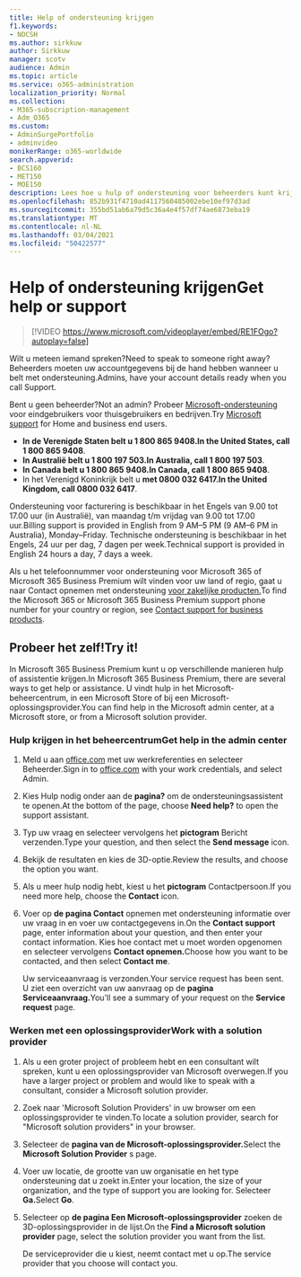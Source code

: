 ```yaml
---
title: Help of ondersteuning krijgen
f1.keywords:
- NOCSH
ms.author: sirkkuw
author: Sirkkuw
manager: scotv
audience: Admin
ms.topic: article
ms.service: o365-administration
localization_priority: Normal
ms.collection:
- M365-subscription-management
- Adm_O365
ms.custom:
- AdminSurgePortfolio
- adminvideo
monikerRange: o365-worldwide
search.appverid:
- BCS160
- MET150
- MOE150
description: Lees hoe u hulp of ondersteuning voor beheerders kunt krijgen in Microsoft 365 Business Premium.
ms.openlocfilehash: 852b931f4710ad4117560485002ebe10ef97d3ad
ms.sourcegitcommit: 355bd51ab6a79d5c36a4e4f57df74ae6873eba19
ms.translationtype: MT
ms.contentlocale: nl-NL
ms.lasthandoff: 03/04/2021
ms.locfileid: "50422577"
---
```

# <a name="get-help-or-support"></a><span data-ttu-id="f68dd-103">Help of ondersteuning krijgen</span><span class="sxs-lookup"><span data-stu-id="f68dd-103">Get help or support</span></span>

> [!VIDEO https://www.microsoft.com/videoplayer/embed/RE1FOgo?autoplay=false]

<span data-ttu-id="f68dd-104">Wilt u meteen iemand spreken?</span><span class="sxs-lookup"><span data-stu-id="f68dd-104">Need to speak to someone right away?</span></span> <span data-ttu-id="f68dd-105">Beheerders moeten uw accountgegevens bij de hand hebben wanneer u belt met ondersteuning.</span><span class="sxs-lookup"><span data-stu-id="f68dd-105">Admins, have your account details ready when you call Support.</span></span>

<span data-ttu-id="f68dd-106">Bent u geen beheerder?</span><span class="sxs-lookup"><span data-stu-id="f68dd-106">Not an admin?</span></span> <span data-ttu-id="f68dd-107">Probeer [Microsoft-ondersteuning](https://go.microsoft.com/fwlink/?linkid=860695) voor eindgebruikers voor thuisgebruikers en bedrijven.</span><span class="sxs-lookup"><span data-stu-id="f68dd-107">Try [Microsoft support](https://go.microsoft.com/fwlink/?linkid=860695) for Home and business end users.</span></span>

- <span data-ttu-id="f68dd-108">**In de Verenigde Staten belt u 1 800 865 9408.**</span><span class="sxs-lookup"><span data-stu-id="f68dd-108">**In the United States, call 1 800 865 9408**.</span></span>
- <span data-ttu-id="f68dd-109">**In Australië belt u 1 800 197 503.**</span><span class="sxs-lookup"><span data-stu-id="f68dd-109">**In Australia, call 1 800 197 503**.</span></span>
- <span data-ttu-id="f68dd-110">**In Canada belt u 1 800 865 9408.**</span><span class="sxs-lookup"><span data-stu-id="f68dd-110">**In Canada, call 1 800 865 9408**.</span></span>
- <span data-ttu-id="f68dd-111">In het Verenigd Koninkrijk belt u **met 0800 032 6417.**</span><span class="sxs-lookup"><span data-stu-id="f68dd-111">**In the United Kingdom, call 0800 032 6417**.</span></span>

<span data-ttu-id="f68dd-112">Ondersteuning voor facturering is beschikbaar in het Engels van 9.00 tot 17.00 uur (in Australië), van maandag t/m vrijdag van 9.00 tot 17.00 uur.</span><span class="sxs-lookup"><span data-stu-id="f68dd-112">Billing support is provided in English from 9 AM–5 PM (9 AM–6 PM in Australia), Monday–Friday.</span></span>
<span data-ttu-id="f68dd-113">Technische ondersteuning is beschikbaar in het Engels, 24 uur per dag, 7 dagen per week.</span><span class="sxs-lookup"><span data-stu-id="f68dd-113">Technical support is provided in English 24 hours a day, 7 days a week.</span></span>

<span data-ttu-id="f68dd-114">Als u het telefoonnummer voor ondersteuning voor Microsoft 365 of Microsoft 365 Business Premium wilt vinden voor uw land of regio, gaat u naar Contact opnemen met ondersteuning [voor zakelijke producten.](https://support.microsoft.com/office/32a17ca7-6fa0-4870-8a8d-e25ba4ccfd4b)</span><span class="sxs-lookup"><span data-stu-id="f68dd-114">To find the Microsoft 365 or Microsoft 365 Business Premium support phone number for your country or region, see [Contact support for business products](https://support.microsoft.com/office/32a17ca7-6fa0-4870-8a8d-e25ba4ccfd4b).</span></span>

## <a name="try-it"></a><span data-ttu-id="f68dd-115">Probeer het zelf!</span><span class="sxs-lookup"><span data-stu-id="f68dd-115">Try it!</span></span>

<span data-ttu-id="f68dd-116">In Microsoft 365 Business Premium kunt u op verschillende manieren hulp of assistentie krijgen.</span><span class="sxs-lookup"><span data-stu-id="f68dd-116">In Microsoft 365 Business Premium, there are several ways to get help or assistance.</span></span> <span data-ttu-id="f68dd-117">U vindt hulp in het Microsoft-beheercentrum, in een Microsoft Store of bij een Microsoft-oplossingsprovider.</span><span class="sxs-lookup"><span data-stu-id="f68dd-117">You can find help in the Microsoft admin center, at a Microsoft store, or from a Microsoft solution provider.</span></span>

### <a name="get-help-in-the-admin-center"></a><span data-ttu-id="f68dd-118">Hulp krijgen in het beheercentrum</span><span class="sxs-lookup"><span data-stu-id="f68dd-118">Get help in the admin center</span></span>

1. <span data-ttu-id="f68dd-119">Meld u aan [office.com](https://office.com) met uw werkreferenties en selecteer Beheerder.</span><span class="sxs-lookup"><span data-stu-id="f68dd-119">Sign in to [office.com](https://office.com) with your work credentials, and select Admin.</span></span>
1. <span data-ttu-id="f68dd-120">Kies Hulp nodig onder aan de **pagina?** om de ondersteuningsassistent te openen.</span><span class="sxs-lookup"><span data-stu-id="f68dd-120">At the bottom of the page, choose **Need help?** to open the support assistant.</span></span>
1. <span data-ttu-id="f68dd-121">Typ uw vraag en selecteer vervolgens het **pictogram** Bericht verzenden.</span><span class="sxs-lookup"><span data-stu-id="f68dd-121">Type your question, and then select the **Send message** icon.</span></span>
1. <span data-ttu-id="f68dd-122">Bekijk de resultaten en kies de 3D-optie.</span><span class="sxs-lookup"><span data-stu-id="f68dd-122">Review the results, and choose the option you want.</span></span>
1. <span data-ttu-id="f68dd-123">Als u meer hulp nodig hebt, kiest u het **pictogram** Contactpersoon.</span><span class="sxs-lookup"><span data-stu-id="f68dd-123">If you need more help, choose the **Contact** icon.</span></span>
1. <span data-ttu-id="f68dd-124">Voer op **de pagina Contact** opnemen met ondersteuning informatie over uw vraag in en voer uw contactgegevens in.</span><span class="sxs-lookup"><span data-stu-id="f68dd-124">On the **Contact support** page, enter information about your question, and then enter your contact information.</span></span> <span data-ttu-id="f68dd-125">Kies hoe contact met u moet worden opgenomen en selecteer vervolgens **Contact opnemen.**</span><span class="sxs-lookup"><span data-stu-id="f68dd-125">Choose how you want to be contacted, and then select **Contact me**.</span></span>

    <span data-ttu-id="f68dd-126">Uw serviceaanvraag is verzonden.</span><span class="sxs-lookup"><span data-stu-id="f68dd-126">Your service request has been sent.</span></span> <span data-ttu-id="f68dd-127">U ziet een overzicht van uw aanvraag op de **pagina Serviceaanvraag.**</span><span class="sxs-lookup"><span data-stu-id="f68dd-127">You'll see a summary of your request on the **Service request** page.</span></span>

### <a name="work-with-a-solution-provider"></a><span data-ttu-id="f68dd-128">Werken met een oplossingsprovider</span><span class="sxs-lookup"><span data-stu-id="f68dd-128">Work with a solution provider</span></span>

1. <span data-ttu-id="f68dd-129">Als u een groter project of probleem hebt en een consultant wilt spreken, kunt u een oplossingsprovider van Microsoft overwegen.</span><span class="sxs-lookup"><span data-stu-id="f68dd-129">If you have a larger project or problem and would like to speak with a consultant, consider a Microsoft solution provider.</span></span>
1. <span data-ttu-id="f68dd-130">Zoek naar 'Microsoft Solution Providers' in uw browser om een oplossingsprovider te vinden.</span><span class="sxs-lookup"><span data-stu-id="f68dd-130">To locate a solution provider, search for "Microsoft solution providers" in your browser.</span></span>
1. <span data-ttu-id="f68dd-131">Selecteer de **pagina van de Microsoft-oplossingsprovider.**</span><span class="sxs-lookup"><span data-stu-id="f68dd-131">Select the **Microsoft Solution Provider** s page.</span></span>
1. <span data-ttu-id="f68dd-132">Voer uw locatie, de grootte van uw organisatie en het type ondersteuning dat u zoekt in.</span><span class="sxs-lookup"><span data-stu-id="f68dd-132">Enter your location, the size of your organization, and the type of support you are looking for.</span></span> <span data-ttu-id="f68dd-133">Selecteer **Ga.**</span><span class="sxs-lookup"><span data-stu-id="f68dd-133">Select **Go**.</span></span>
1. <span data-ttu-id="f68dd-134">Selecteer op **de pagina Een Microsoft-oplossingsprovider** zoeken de 3D-oplossingsprovider in de lijst.</span><span class="sxs-lookup"><span data-stu-id="f68dd-134">On the **Find a Microsoft solution provider** page, select the solution provider you want from the list.</span></span>

    <span data-ttu-id="f68dd-135">De serviceprovider die u kiest, neemt contact met u op.</span><span class="sxs-lookup"><span data-stu-id="f68dd-135">The service provider that you choose will contact you.</span></span>